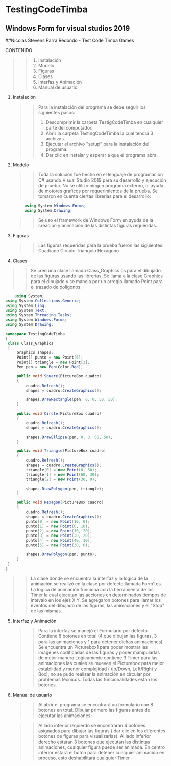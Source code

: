 # TestingCodeTimba

## Windows Form for visual studios 2019

##Nicolás Stevens Parra Redondo - Test Code Timba Games

CONTENIDO
>> 1. Instalación
>> 2. Modelo
>> 3. Figuras
>> 4. Clases
>> 5. Interfaz y Animación
>> 6. Manual de usuario

1. Instalación
   
   >> Para la instalación del programa se debe seguir los siguientes pasos:
   >> 1. Descomprimir la carpeta TestigCodeTimba en cualquier parte del computador.
   >> 2. Abrir la carpeta TestingCodeTimba la cual tendrá 3 archivos.
   >> 3. Ejecutar el archivo "setup" para la instalación del programa.
   >> 4. Dar clic en instalar y esperar a que el programa abra.

2. Modelo
   
   >> Toda la solución fue hecho en el lenguaje de programación C# usando Visual Studio 2019 para su desarrollo y ejecución de prueba.
   >> No se utilizó ningun programa externo, ni ayuda de motores graficos por requerimientos de la prueba.
   >> Se tomaron en cuenta ciertas librerias para el desarrollo:
   ```c#
        using System.Windows.Forms;
        using System.Drawing;
   ```
   >> Se uso el framework de Windows Form en ayuda de la creación y animación de las distintas figuras requeridas.

3. Figuras 
    >> Las figuras requeridas para la prueba fueron las siguientes:
    >> Cuadrado
    >> Circulo
    >> Triangulo
    >> Hexagono
   
 4. Clases
 
   >> Se creó una clase llamada Class_Graphics.cs para el dibujado de las figuras usando las librerias.
   >> Se llama a la clase Graphics para el dibujado y se maneja por un arreglo llamado Point para el trazado de poligonos.
   ```c#
       using System;
using System.Collections.Generic;
using System.Linq;
using System.Text;
using System.Threading.Tasks;
using System.Windows.Forms;
using System.Drawing;

namespace TestingCodeTimba
{
    class Class_Graphics
    {
        Graphics shapes;
        Point[] punto = new Point[6];
        Point[] triangle = new Point[3];
        Pen pen = new Pen(Color.Red);

        public void Square(PictureBox cuadro)
        {
            cuadro.Refresh();
            shapes = cuadro.CreateGraphics();

            shapes.DrawRectangle(pen, 0, 0, 50, 50);
        }

        public void Circle(PictureBox cuadro)
        {
            cuadro.Refresh();
            shapes = cuadro.CreateGraphics();

            shapes.DrawEllipse(pen, 0, 0, 50, 50);
        }

        public void Triangle(PictureBox cuadro)
        {
            cuadro.Refresh();
            shapes = cuadro.CreateGraphics();
            triangle[0] = new Point(0, 30);
            triangle[1] = new Point(60, 30);
            triangle[2] = new Point(30, 0);

            shapes.DrawPolygon(pen, triangle);
        }

        public void Hexagon(PictureBox cuadro)
        {
            cuadro.Refresh();
            shapes = cuadro.CreateGraphics();
            punto[0] = new Point(10, 0);
            punto[1] = new Point(0, 10);
            punto[2] = new Point(10, 20);
            punto[3] = new Point(30, 20);
            punto[4] = new Point(40, 10);
            punto[5] = new Point(30, 0);

            shapes.DrawPolygon(pen, punto);
        }
    }
}  
   ```
   >> La clase donde se encuentra la interfaz y la logica de la animación se realizó en la clase por defecto llamada Form1.cs.
   >> La logica de animación funciona con la herramienta de los Timer la cual ejecutan las acciones en determinados tiempos de intevalo en los ejes X Y.
   >> Se agregaron botones para llamar los eventos del dibujado de las figuras, las animaciones y el "Stop" de las mismas.
   

 
 5. Interfaz y Animación

    >> Para la interfaz se manejó el Formulario por defecto
    >> Contiene 8 botones en total (4 que dibujan las figuras, 3 para las animaciones y 1 para detener dichas animaciones)
    >> Se encuentra un Picturebox1 para poder mostrar las imagenes codificadas de las figuras y poder manipularlas de mejor manera
    >> Logicamente contiene 3 Timer para las animaciones las cuales se mueven el Picturebox para mejor estabilidad y menor complejidad ( up/Down, Left/Right y Box), no se pudo realizar la animación en circular por problemas técnicos.
    >> Todas las funcionalidades estan los botones.
 
 6. Manual de usuario
 
    >> Al abrir el programa se encontrará un formulario con 8 botones en total.
    >> Dibujar primero las figuras antes de ejecutar las animaciones:

    >> Al lado inferior izquierdo se encontrarán 4 botones asignados para dibujar las figuras ( dar clic en los diferentes botones de figuras para visualizarlas).
    >> Al lado inferior derecho estaran 3 botones que ejecutan las distintas animaciones, cualquier figura puede ser animada.
    >> En centro inferior estará el botón para detener cualquier animación en proceso, esto deshabilitará cualquier Timer
    
